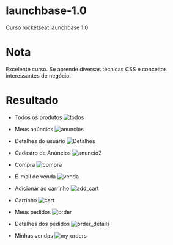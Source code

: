 # launchbase-1.0
Curso rocketseat launchbase 1.0

# Nota
Excelente curso. Se aprende diversas técnicas CSS e conceitos interessantes de negócio.

# Resultado
- Todos os produtos
![todos](https://image.prntscr.com/image/hYZB8l93Qdi1ycw9NxRTvg.png)

- Meus anúncios
![anuncios](https://image.prntscr.com/image/EBz538kzSkGEdhr-G7vtjw.png)

- Detalhes do usuário
![Detalhes](https://image.prntscr.com/image/Y9LDw2bKQ06PUr5-c-zp8A.png)

- Cadastro de Anúncios
![anuncio2](https://image.prntscr.com/image/xgrRGe6NS4emwqiuUGnfhw.png)

- Compra
![compra](https://image.prntscr.com/image/GrRoeXsUQoGlNWXtQryPVQ.png)

- E-mail de venda
![venda](https://image.prntscr.com/image/hzgE3dk0SWaV1lprxpZLMg.png)

- Adicionar ao carrinho
![add_cart](https://image.prntscr.com/image/PiZgr9w5TeaNE6sP5s-vag.png)

- Carrinho
![cart](https://image.prntscr.com/image/YCw7khlVRvysm2vYdp4_0w.png)

- Meus pedidos
![order](https://image.prntscr.com/image/FoB2fFJFQXSuRnUrtBmPKA.png)

- Detalhes dos pedidos
![order_details](https://image.prntscr.com/image/Ak-o6wn-TjWnxml3C35zCA.png)

- Minhas vendas
![my_orders](https://image.prntscr.com/image/BJehi0olQEq-vAY5FTnZGA.png)
